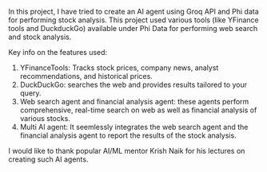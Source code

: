 In this project, I have tried to create an AI agent using Groq API and Phi data for performing stock analysis.
This project used various tools (like YFinance tools and DuckduckGo) available under Phi Data for performing web search and stock analysis.

Key info on the features used:
1. YFinanceTools: Tracks stock prices, company news, analyst recommendations, and historical prices.
2. DuckDuckGo: searches the web and provides results tailored to your query.
3. Web search agent and financial analysis agent: these agents perform comprehensive, real-time search on web as well as financial analysis of various stocks.
4. Multi AI agent: It seemlessly integrates the web search agent and the financial analysis agent to report the results of the stock analysis.


I would like to thank popular AI/ML mentor Krish Naik for his lectures on creating such AI agents.
